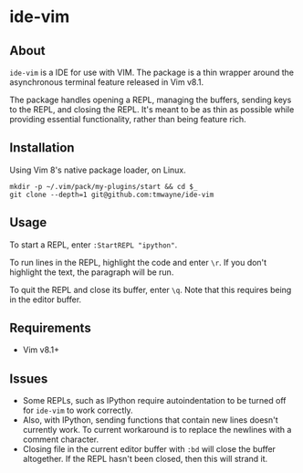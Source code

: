 # ide-vim

## About
`ide-vim` is a IDE for use with VIM. The package is a thin
wrapper around the asynchronous terminal feature released in Vim v8.1.

The package handles opening a REPL, managing the buffers,
sending keys to the REPL, and closing the REPL. It's meant to be as
thin as possible while providing essential functionality, rather than
being feature rich.

## Installation
Using Vim 8's native package loader, on Linux.
```
mkdir -p ~/.vim/pack/my-plugins/start && cd $_
git clone --depth=1 git@github.com:tmwayne/ide-vim
```

## Usage
To start a REPL, enter `:StartREPL "ipython"`.

To run lines in the REPL, highlight the code and enter `\r`. 
If you don't highlight the text, the paragraph will be run.

To quit the REPL and close its buffer, enter `\q`. 
Note that this requires being in the editor buffer.

## Requirements
- Vim v8.1+

## Issues
- Some REPLs, such as IPython require autoindentation to be turned off for
`ide-vim` to work correctly. 
- Also, with IPython, sending functions that
contain new lines doesn't currently work. To current workaround is to replace
the newlines with a comment character.
- Closing file in the current editor buffer with `:bd` will close the buffer
altogether. If the REPL hasn't been closed, then this will strand it.
